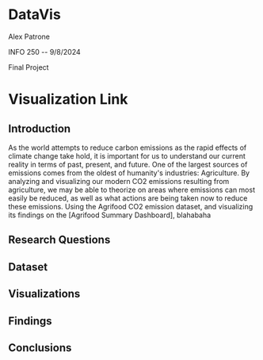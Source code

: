 # DataVis
Alex Patrone

INFO 250 -- 9/8/2024

Final Project

# Visualization Link

## Introduction
As the world attempts to reduce carbon emissions as the rapid effects of climate change take hold, it is important for us to understand our current reality in terms of past, present, and future. One of the largest sources of emissions comes from the oldest of humanity's industries: Agriculture. By analyzing and visualizing our modern CO2 emissions resulting from agriculture, we may be able to theorize on areas where emissions can most easily be reduced, as well as what actions are being taken now to reduce these emissions. Using the Agrifood CO2 emission dataset, and visualizing its findings on the [Agrifood Summary Dashboard], blahabaha

## Research Questions

## Dataset

## Visualizations

## Findings

## Conclusions

